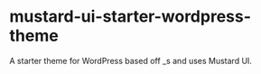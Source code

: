 # mustard-ui-starter-wordpress-theme
A starter theme for WordPress based off _s and uses Mustard UI.
